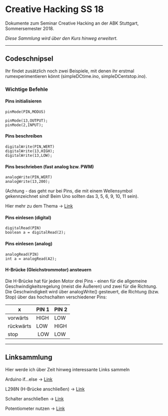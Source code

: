 # Creative Hacking SS 18

Dokumente zum Seminar Creative Hacking an der ABK Stuttgart, Sommersemester 2018.

*Diese Sammlung wird über den Kurs hinweg erweitert.*

---

## Codeschnipsel

Ihr findet zusätzlich noch zwei Beispiele, mit denen ihr erstmal rumexperimentieren könnt (simpleDCtime.ino, simpleDCentstop.ino).

### Wichtige Befehle

#### Pins initialisieren
```
pinMode(PIN,MODUS)

pinMode(13,OUTPUT);
pinMode(2,INPUT);
```
#### Pins beschreiben
```
digitalWrite(PIN,WERT)
digitalWrite(13,HIGH);
digitalWrite(13,LOW);
```
#### Pins beschrieben (fast analog bzw. PWM)
```
analogWrite(PIN,WERT)
analogWrite(13,200);
```
(Achtung - das geht nur bei Pins, die mit einem Wellensymbol gekennzeichnet sind! Beim Uno sollten das 3, 5, 6, 9, 10, 11 sein).

Hier mehr zu dem Thema -> [Link](https://www.arduino.cc/en/Tutorial/PWM)
#### Pins einlesen (digital)
```
digitalRead(PIN)
boolean a = digitalRead(2);
```
#### Pins einlesen (analog)
```
analogRead(PIN)
int a = analogRead(A2);
```
#### H-Brücke (Gleichstrommotor) ansteuern
Die H-Brücke hat für jeden Motor drei Pins - einen für die allgemeine Geschwindigkeitsregelung (meist die Äußeren) und zwei für die Richtung.
Die Geschwindigkeit wird über analogWrite() gesteuert, die Richtung (bzw. Stop) über das hochschalten verschiedener Pins:

x | PIN 1 | PIN 2
--- | --- | ---
vorwärts | HIGH | LOW
rückwärts | LOW | HIGH
stop | LOW | LOW

---

## Linksammlung

Hier werde ich über Zeit hinweg interessante Links sammeln

Arduino if...else -> [Link](https://www.arduino.cc/reference/en/language/structure/control-structure/if/)

L298N (H-Brücke anschließen) -> [Link](https://howtomechatronics.com/tutorials/arduino/arduino-dc-motor-control-tutorial-l298n-pwm-h-bridge/)

Schalter anschließen -> [Link](https://www.arduino.cc/en/Tutorial/Button)

Potentiometer nutzen -> [Link](https://www.arduino.cc/en/tutorial/potentiometer)
